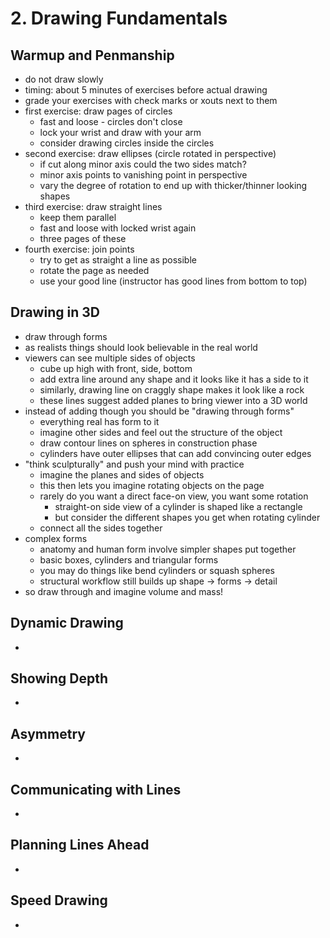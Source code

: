 # 2. Drawing Fundamentals

## Warmup and Penmanship
- do not draw slowly
- timing: about 5 minutes of exercises before actual drawing
- grade your exercises with check marks or xouts next to them
- first exercise: draw pages of circles
  - fast and loose - circles don't close
  - lock your wrist and draw with your arm
  - consider drawing circles inside the circles
- second exercise: draw ellipses (circle rotated in perspective)
  - if cut along minor axis could the two sides match?
  - minor axis points to vanishing point in perspective
  - vary the degree of rotation to end up with thicker/thinner looking shapes
- third exercise: draw straight lines
  - keep them parallel
  - fast and loose with locked wrist again
  - three pages of these
- fourth exercise: join points
  - try to get as straight a line as possible
  - rotate the page as needed
  - use your good line (instructor has good lines from bottom to top)

## Drawing in 3D
- draw through forms
- as realists things should look believable in the real world
- viewers can see multiple sides of objects
  - cube up high with front, side, bottom
  - add extra line around any shape and it looks like it has a side to it
  - similarly, drawing line on craggly shape makes it look like a rock
  - these lines suggest added planes to bring viewer into a 3D world
- instead of adding though you should be "drawing through forms"
  - everything real has form to it
  - imagine other sides and feel out the structure of the object
  - draw contour lines on spheres in construction phase
  - cylinders have outer ellipses that can add convincing outer edges
- "think sculpturally" and push your mind with practice
  - imagine the planes and sides of objects
  - this then lets you imagine rotating objects on the page
  - rarely do you want a direct face-on view, you want some rotation
    - straight-on side view of a cylinder is shaped like a rectangle
    - but consider the different shapes you get when rotating cylinder
  - connect all the sides together
- complex forms
  - anatomy and human form involve simpler shapes put together
  - basic boxes, cylinders and triangular forms
  - you may do things like bend cylinders or squash spheres
  - structural workflow still builds up shape -> forms -> detail
- so draw through and imagine volume and mass!

## Dynamic Drawing
-

## Showing Depth
-

## Asymmetry
-

## Communicating with Lines
-

## Planning Lines Ahead
-

## Speed Drawing
-
